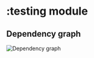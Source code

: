 # :testing module

## Dependency graph

![Dependency graph](../docs/images/graphs/dep_graph_testing.svg)
